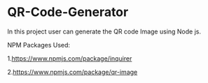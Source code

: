 # QR-Code-Generator
In this project user can generate the QR code Image using Node js.

NPM Packages Used:

1.https://www.npmjs.com/package/inquirer

2.https://www.npmjs.com/package/qr-image

